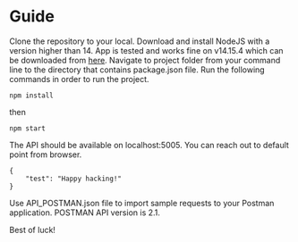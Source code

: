 # Guide

Clone the repository to your local. Download and install NodeJS with a version higher than 14.
App is tested and works fine on v14.15.4 which can be downloaded from [here](https://nodejs.org/download/release/v14.15.4/).
Navigate to project folder from your command line to the directory that contains package.json file.
Run the following commands in order to run the project.
```
npm install
```
then
```
npm start
```
The API should be available on localhost:5005.
You can reach out to default point from browser.
```
{
    "test": "Happy hacking!"
}
```

Use API_POSTMAN.json file to import sample requests to your Postman application. POSTMAN API version is 2.1.

Best of luck!


